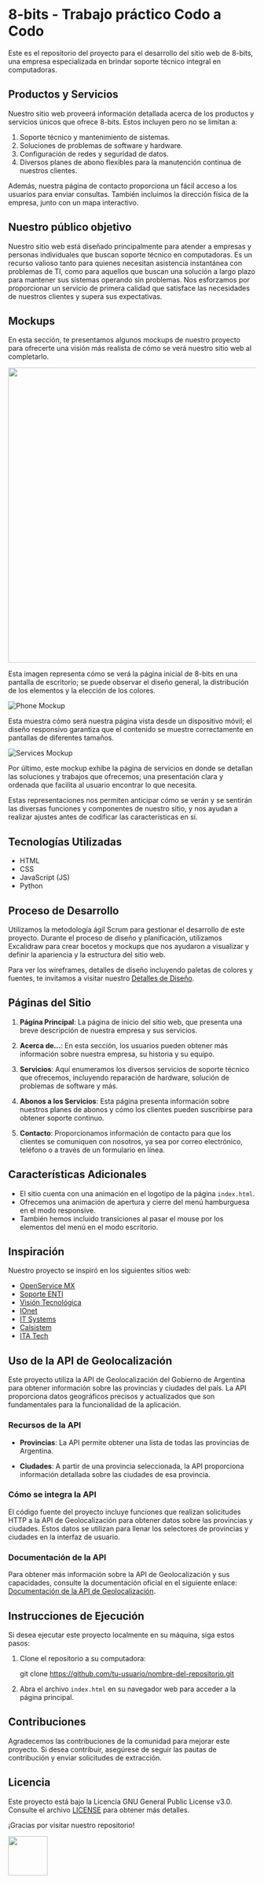 # 8-bits - Trabajo práctico Codo a Codo

Este es el repositorio del proyecto para el desarrollo del sitio web de 8-bits, una empresa especializada en brindar soporte técnico integral en computadoras.

## Productos y Servicios

Nuestro sitio web proveerá información detallada acerca de los productos y servicios únicos que ofrece 8-bits. Estos incluyen pero no se limitan a:

1. Soporte técnico y mantenimiento de sistemas.
2. Soluciones de problemas de software y hardware.
3. Configuración de redes y seguridad de datos.
4. Diversos planes de abono flexibles para la manutención continua de nuestros clientes.

Además, nuestra página de contacto proporciona un fácil acceso a los usuarios para enviar consultas. También incluimos la dirección física de la empresa, junto con un mapa interactivo.

## Nuestro público objetivo

Nuestro sitio web está diseñado principalmente para atender a empresas y personas individuales que buscan soporte técnico en computadoras. Es un recurso valioso tanto para quienes necesitan asistencia instantánea con problemas de TI, como para aquellos que buscan una solución a largo plazo para mantener sus sistemas operando sin problemas. Nos esforzamos por proporcionar un servicio de primera calidad que satisface las necesidades de nuestros clientes y supera sus expectativas.

## Mockups

En esta sección, te presentamos algunos mockups de nuestro proyecto para ofrecerte una visión más realista de cómo se verá nuestro sitio web al completarlo. 

<!-- ![Index Mockup](./mockups/8-bits-index.webp) -->
<img src="./mockups/8-bits-index.webp" width="600">

Esta imagen representa cómo se verá la página inicial de 8-bits en una pantalla de escritorio; se puede observar el diseño general, la distribución de los elementos y la elección de los colores.

![Phone Mockup](./mockups/8-bits-phone.webp)

Esta muestra cómo será nuestra página vista desde un dispositivo móvil; el diseño responsivo garantiza que el contenido se muestre correctamente en pantallas de diferentes tamaños.

![Services Mockup](./mockups/8-bits-services.webp)

Por último, este mockup exhibe la página de servicios en donde se detallan las soluciones y trabajos que ofrecemos; una presentación clara y ordenada que facilita al usuario encontrar lo que necesita.

Estas representaciones nos permiten anticipar cómo se verán y se sentirán las diversas funciones y componentes de nuestro sitio, y nos ayudan a realizar ajustes antes de codificar las características en sí.

## Tecnologías Utilizadas

- HTML
- CSS
- JavaScript (JS)
- Python

## Proceso de Desarrollo

Utilizamos la metodología ágil Scrum para gestionar el desarrollo de este proyecto. Durante el proceso de diseño y planificación, utilizamos Excalidraw para crear bocetos y mockups que nos ayudaron a visualizar y definir la apariencia y la estructura del sitio web.

Para ver los wireframes, detalles de diseño incluyendo paletas de colores y fuentes, te invitamos a visitar nuestro [Detalles de Diseño](./design-details.md).

## Páginas del Sitio

1. **Página Principal**: La página de inicio del sitio web, que presenta una breve descripción de nuestra empresa y sus servicios.

2. **Acerca de...**: En esta sección, los usuarios pueden obtener más información sobre nuestra empresa, su historia y su equipo.

3. **Servicios**: Aquí enumeramos los diversos servicios de soporte técnico que ofrecemos, incluyendo reparación de hardware, solución de problemas de software y más.

4. **Abonos a los Servicios**: Esta página presenta información sobre nuestros planes de abonos y cómo los clientes pueden suscribirse para obtener soporte continuo.

5. **Contacto**: Proporcionamos información de contacto para que los clientes se comuniquen con nosotros, ya sea por correo electrónico, teléfono o a través de un formulario en línea.

## Características Adicionales

- El sitio cuenta con una animación en el logotipo de la página `index.html`.
- Ofrecemos una animación de apertura y cierre del menú hamburguesa en el modo responsive.
- También hemos incluido transiciones al pasar el mouse por los elementos del menú en el modo escritorio.

## Inspiración

Nuestro proyecto se inspiró en los siguientes sitios web:

- [OpenService MX](https://openservice.mx/soporte-tecnico-de-ti/)
- [Soporte ENTI](https://soporteenti.com/)
- [Visión Tecnológica](https://visiontecnologica.com.ar/soporte-tecnico-para-pymes/)
- [IOnet](https://www.ionet.cl/servicios-informaticos)
- [IT Systems](https://it-systems.com.co/soporte-tecnico-ti-corporativo/)
- [Calsistem](https://www.calsistem.com.ar/soporte-tecnico-informatico.php)
- [ITA Tech](https://ita.tech/soporte-tecnico-para-empresas)

## Uso de la API de Geolocalización

Este proyecto utiliza la API de Geolocalización del Gobierno de Argentina para obtener información sobre las provincias y ciudades del país. La API proporciona datos geográficos precisos y actualizados que son fundamentales para la funcionalidad de la aplicación.

### Recursos de la API

- **Provincias**: La API permite obtener una lista de todas las provincias de Argentina.

- **Ciudades**: A partir de una provincia seleccionada, la API proporciona información detallada sobre las ciudades de esa provincia.

### Cómo se integra la API

El código fuente del proyecto incluye funciones que realizan solicitudes HTTP a la API de Geolocalización para obtener datos sobre las provincias y ciudades. Estos datos se utilizan para llenar los selectores de provincias y ciudades en la interfaz de usuario.

### Documentación de la API

Para obtener más información sobre la API de Geolocalización y sus capacidades, consulte la documentación oficial en el siguiente enlace: [Documentación de la API de Geolocalización](https://apis.datos.gob.ar/georef/).

## Instrucciones de Ejecución

Si desea ejecutar este proyecto localmente en su máquina, siga estos pasos:

1. Clone el repositorio a su computadora:

   git clone https://github.com/tu-usuario/nombre-del-repositorio.git


2. Abra el archivo `index.html` en su navegador web para acceder a la página principal.

## Contribuciones

Agradecemos las contribuciones de la comunidad para mejorar este proyecto. Si desea contribuir, asegúrese de seguir las pautas de contribución y enviar solicitudes de extracción.

## Licencia

Este proyecto está bajo la Licencia GNU General Public License v3.0. Consulte el archivo [LICENSE](LICENSE) para obtener más detalles.

¡Gracias por visitar nuestro repositorio!

<img src="./assets/images/logo.webp" height=80px>
